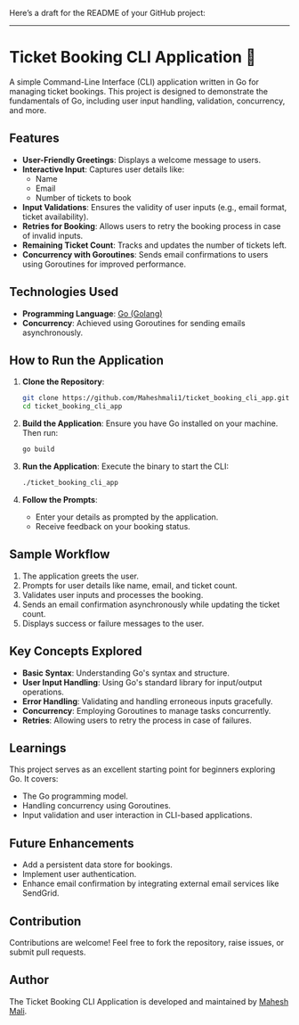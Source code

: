 Here’s a draft for the README of your GitHub project:

---

# Ticket Booking CLI Application 🎫

A simple Command-Line Interface (CLI) application written in Go for managing ticket bookings. This project is designed to demonstrate the fundamentals of Go, including user input handling, validation, concurrency, and more.

## Features

- **User-Friendly Greetings**: Displays a welcome message to users.
- **Interactive Input**: Captures user details like:
    - Name
    - Email
    - Number of tickets to book
- **Input Validations**: Ensures the validity of user inputs (e.g., email format, ticket availability).
- **Retries for Booking**: Allows users to retry the booking process in case of invalid inputs.
- **Remaining Ticket Count**: Tracks and updates the number of tickets left.
- **Concurrency with Goroutines**: Sends email confirmations to users using Goroutines for improved performance.

## Technologies Used

- **Programming Language**: [Go (Golang)](https://golang.org/)
- **Concurrency**: Achieved using Goroutines for sending emails asynchronously.

## How to Run the Application

1. **Clone the Repository**:
   ```bash
   git clone https://github.com/Maheshmali1/ticket_booking_cli_app.git
   cd ticket_booking_cli_app
   ```

2. **Build the Application**:
   Ensure you have Go installed on your machine. Then run:
   ```bash
   go build
   ```

3. **Run the Application**:
   Execute the binary to start the CLI:
   ```bash
   ./ticket_booking_cli_app
   ```

4. **Follow the Prompts**:
    - Enter your details as prompted by the application.
    - Receive feedback on your booking status.

## Sample Workflow

1. The application greets the user.
2. Prompts for user details like name, email, and ticket count.
3. Validates user inputs and processes the booking.
4. Sends an email confirmation asynchronously while updating the ticket count.
5. Displays success or failure messages to the user.

## Key Concepts Explored

- **Basic Syntax**: Understanding Go's syntax and structure.
- **User Input Handling**: Using Go's standard library for input/output operations.
- **Error Handling**: Validating and handling erroneous inputs gracefully.
- **Concurrency**: Employing Goroutines to manage tasks concurrently.
- **Retries**: Allowing users to retry the process in case of failures.

## Learnings

This project serves as an excellent starting point for beginners exploring Go. It covers:
- The Go programming model.
- Handling concurrency using Goroutines.
- Input validation and user interaction in CLI-based applications.

## Future Enhancements

- Add a persistent data store for bookings.
- Implement user authentication.
- Enhance email confirmation by integrating external email services like SendGrid.

## Contribution

Contributions are welcome! Feel free to fork the repository, raise issues, or submit pull requests.

## Author
The Ticket Booking CLI Application is developed and maintained by [Mahesh Mali](https://github.com/Maheshmali1).